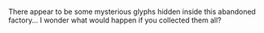 There appear to be some mysterious glyphs hidden inside this abandoned factory... I wonder what would happen if you collected them all?

